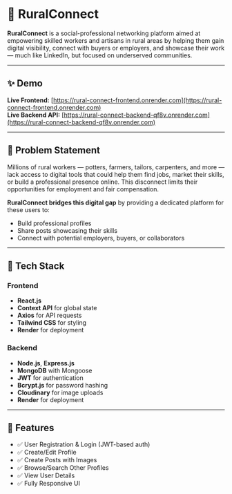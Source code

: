 # 🌾 RuralConnect

**RuralConnect** is a social-professional networking platform aimed at empowering skilled workers and artisans in rural areas by helping them gain digital visibility, connect with buyers or employers, and showcase their work — much like LinkedIn, but focused on underserved communities.

---

## ✨ Demo

**Live Frontend:** [https://rural-connect-frontend.onrender.com](https://rural-connect-frontend.onrender.com)  
**Live Backend API:** [https://rural-connect-backend-qf8v.onrender.com](https://rural-connect-backend-qf8v.onrender.com)

---

## 📌 Problem Statement

Millions of rural workers — potters, farmers, tailors, carpenters, and more — lack access to digital tools that could help them find jobs, market their skills, or build a professional presence online. This disconnect limits their opportunities for employment and fair compensation.

**RuralConnect bridges this digital gap** by providing a dedicated platform for these users to:
- Build professional profiles
- Share posts showcasing their skills
- Connect with potential employers, buyers, or collaborators

---

## 🔧 Tech Stack

### Frontend
- **React.js**
- **Context API** for global state
- **Axios** for API requests
- **Tailwind CSS** for styling
- **Render** for deployment

### Backend
- **Node.js**, **Express.js**
- **MongoDB** with Mongoose
- **JWT** for authentication
- **Bcrypt.js** for password hashing
- **Cloudinary** for image uploads
- **Render** for deployment

---

## 🚀 Features

- ✅ User Registration & Login (JWT-based auth)
- ✅ Create/Edit Profile
- ✅ Create Posts with Images
- ✅ Browse/Search Other Profiles
- ✅ View User Details
- ✅ Fully Responsive UI
